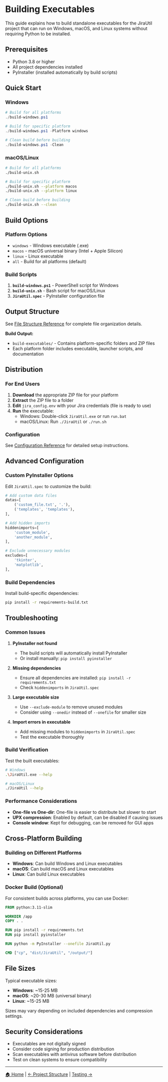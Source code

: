 # Building Executables

This guide explains how to build standalone executables for the JiraUtil project that can run on Windows, macOS, and Linux systems without requiring Python to be installed.

## Prerequisites

- Python 3.8 or higher
- All project dependencies installed
- PyInstaller (installed automatically by build scripts)

## Quick Start

### Windows

```powershell
# Build for all platforms
./build-windows.ps1

# Build for specific platform
./build-windows.ps1 -Platform windows

# Clean build before building
./build-windows.ps1 -Clean
```

### macOS/Linux

```bash
# Build for all platforms
./build-unix.sh

# Build for specific platform
./build-unix.sh --platform macos
./build-unix.sh --platform linux

# Clean build before building
./build-unix.sh --clean
```

## Build Options

### Platform Options

- `windows` - Windows executable (.exe)
- `macos` - macOS universal binary (Intel + Apple Silicon)
- `linux` - Linux executable
- `all` - Build for all platforms (default)

### Build Scripts

1. **`build-windows.ps1`** - PowerShell script for Windows
2. **`build-unix.sh`** - Bash script for macOS/Linux
3. **`JiraUtil.spec`** - PyInstaller configuration file

## Output Structure

See [File Structure Reference](shared/file-structure.md) for complete file organization details.

**Build Output:**

- `build-executables/` - Contains platform-specific folders and ZIP files
- Each platform folder includes executable, launcher scripts, and documentation

## Distribution

### For End Users

1. **Download** the appropriate ZIP file for your platform
2. **Extract** the ZIP file to a folder
3. **Edit** `jira_config.env` with your Jira credentials (file is ready to use)
4. **Run** the executable:
   - Windows: Double-click `JiraUtil.exe` or run `run.bat`
   - macOS/Linux: Run `./JiraUtil` or `./run.sh`

### Configuration

See [Configuration Reference](shared/configuration.md) for detailed setup instructions.

## Advanced Configuration

### Custom PyInstaller Options

Edit `JiraUtil.spec` to customize the build:

```python
# Add custom data files
datas=[
    ('custom_file.txt', '.'),
    ('templates', 'templates'),
],

# Add hidden imports
hiddenimports=[
    'custom_module',
    'another_module',
],

# Exclude unnecessary modules
excludes=[
    'tkinter',
    'matplotlib',
],
```

### Build Dependencies

Install build-specific dependencies:

```bash
pip install -r requirements-build.txt
```

## Troubleshooting

### Common Issues

1. **PyInstaller not found**
   - The build scripts will automatically install PyInstaller
   - Or install manually: `pip install pyinstaller`

2. **Missing dependencies**
   - Ensure all dependencies are installed: `pip install -r requirements.txt`
   - Check `hiddenimports` in `JiraUtil.spec`

3. **Large executable size**
   - Use `--exclude-module` to remove unused modules
   - Consider using `--onedir` instead of `--onefile` for smaller size

4. **Import errors in executable**
   - Add missing modules to `hiddenimports` in `JiraUtil.spec`
   - Test the executable thoroughly

### Build Verification

Test the built executables:

```bash
# Windows
.\JiraUtil.exe --help

# macOS/Linux
./JiraUtil --help
```

### Performance Considerations

- **One-file vs One-dir**: One-file is easier to distribute but slower to start
- **UPX compression**: Enabled by default, can be disabled if causing issues
- **Console window**: Kept for debugging, can be removed for GUI apps

## Cross-Platform Building

### Building on Different Platforms

- **Windows**: Can build Windows and Linux executables
- **macOS**: Can build macOS and Linux executables  
- **Linux**: Can build Linux executables

### Docker Build (Optional)

For consistent builds across platforms, you can use Docker:

```dockerfile
FROM python:3.11-slim

WORKDIR /app
COPY . .

RUN pip install -r requirements.txt
RUN pip install pyinstaller

RUN python -m PyInstaller --onefile JiraUtil.py

CMD ["cp", "dist/JiraUtil", "/output/"]
```

## File Sizes

Typical executable sizes:

- **Windows**: ~15-25 MB
- **macOS**: ~20-30 MB (universal binary)
- **Linux**: ~15-25 MB

Sizes may vary depending on included dependencies and compression settings.

## Security Considerations

- Executables are not digitally signed
- Consider code signing for production distribution
- Scan executables with antivirus software before distribution
- Test on clean systems to ensure compatibility

---

[🏠 Home](../README.md) | [← Project Structure](project-structure.md) | [Testing →](testing.md)
